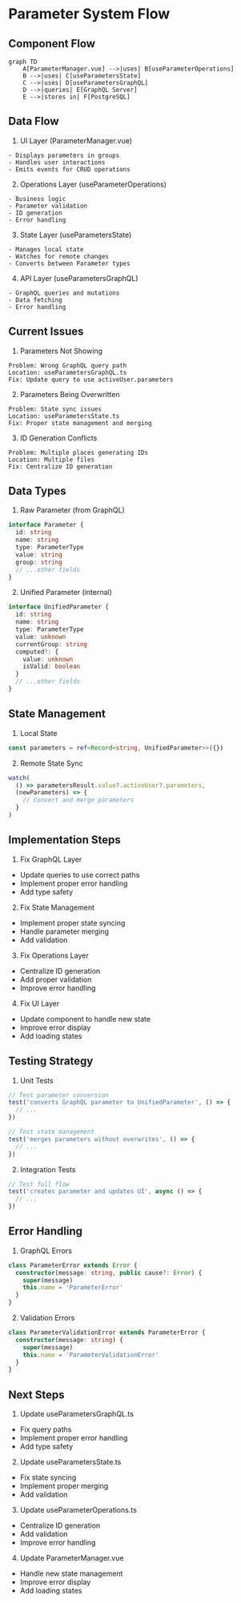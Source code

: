 # Parameter System Flow

## Component Flow

```mermaid
graph TD
    A[ParameterManager.vue] -->|uses| B[useParameterOperations]
    B -->|uses| C[useParametersState]
    C -->|uses| D[useParametersGraphQL]
    D -->|queries| E[GraphQL Server]
    E -->|stores in| F[PostgreSQL]
```

## Data Flow

1. UI Layer (ParameterManager.vue)

```
- Displays parameters in groups
- Handles user interactions
- Emits events for CRUD operations
```

2. Operations Layer (useParameterOperations)

```
- Business logic
- Parameter validation
- ID generation
- Error handling
```

3. State Layer (useParametersState)

```
- Manages local state
- Watches for remote changes
- Converts between Parameter types
```

4. API Layer (useParametersGraphQL)

```
- GraphQL queries and mutations
- Data fetching
- Error handling
```

## Current Issues

1. Parameters Not Showing

```
Problem: Wrong GraphQL query path
Location: useParametersGraphQL.ts
Fix: Update query to use activeUser.parameters
```

2. Parameters Being Overwritten

```
Problem: State sync issues
Location: useParametersState.ts
Fix: Proper state management and merging
```

3. ID Generation Conflicts

```
Problem: Multiple places generating IDs
Location: Multiple files
Fix: Centralize ID generation
```

## Data Types

1. Raw Parameter (from GraphQL)

```typescript
interface Parameter {
  id: string
  name: string
  type: ParameterType
  value: string
  group: string
  // ...other fields
}
```

2. Unified Parameter (internal)

```typescript
interface UnifiedParameter {
  id: string
  name: string
  type: ParameterType
  value: unknown
  currentGroup: string
  computed?: {
    value: unknown
    isValid: boolean
  }
  // ...other fields
}
```

## State Management

1. Local State

```typescript
const parameters = ref<Record<string, UnifiedParameter>>({})
```

2. Remote State Sync

```typescript
watch(
  () => parametersResult.value?.activeUser?.parameters,
  (newParameters) => {
    // Convert and merge parameters
  }
)
```

## Implementation Steps

1. Fix GraphQL Layer

- Update queries to use correct paths
- Implement proper error handling
- Add type safety

2. Fix State Management

- Implement proper state syncing
- Handle parameter merging
- Add validation

3. Fix Operations Layer

- Centralize ID generation
- Add proper validation
- Improve error handling

4. Fix UI Layer

- Update component to handle new state
- Improve error display
- Add loading states

## Testing Strategy

1. Unit Tests

```typescript
// Test parameter conversion
test('converts GraphQL parameter to UnifiedParameter', () => {
  // ...
})

// Test state management
test('merges parameters without overwrites', () => {
  // ...
})
```

2. Integration Tests

```typescript
// Test full flow
test('creates parameter and updates UI', async () => {
  // ...
})
```

## Error Handling

1. GraphQL Errors

```typescript
class ParameterError extends Error {
  constructor(message: string, public cause?: Error) {
    super(message)
    this.name = 'ParameterError'
  }
}
```

2. Validation Errors

```typescript
class ParameterValidationError extends ParameterError {
  constructor(message: string) {
    super(message)
    this.name = 'ParameterValidationError'
  }
}
```

## Next Steps

1. Update useParametersGraphQL.ts

- Fix query paths
- Implement proper error handling
- Add type safety

2. Update useParametersState.ts

- Fix state syncing
- Implement proper merging
- Add validation

3. Update useParameterOperations.ts

- Centralize ID generation
- Add validation
- Improve error handling

4. Update ParameterManager.vue

- Handle new state management
- Improve error display
- Add loading states
